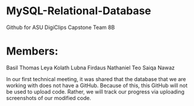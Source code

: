 # MySQL-Relational-Database
Github for ASU DigiClips Capstone Team 8B

# Members:
Basil Thomas
Leya Kolath
Lubna Firdaus
Nathaniel Teo
Saiqa Nawaz

In our first technical meeting, it was shared that the database that we are working with does not have a GitHub. 
Because of this, this GitHub will not be used to upload code. Rather, we will track our progress via uploading
screenshots of our modified code.

